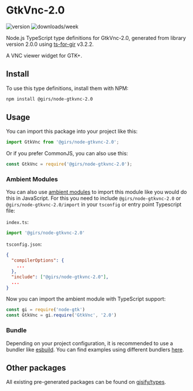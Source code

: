 
# GtkVnc-2.0

![version](https://img.shields.io/npm/v/@girs/node-gtkvnc-2.0)
![downloads/week](https://img.shields.io/npm/dw/@girs/node-gtkvnc-2.0)


Node.js TypeScript type definitions for GtkVnc-2.0, generated from library version 2.0.0 using [ts-for-gir](https://github.com/gjsify/ts-for-gir) v3.2.2.

A VNC viewer widget for GTK+.

## Install

To use this type definitions, install them with NPM:
```bash
npm install @girs/node-gtkvnc-2.0
```

## Usage

You can import this package into your project like this:
```ts
import GtkVnc from '@girs/node-gtkvnc-2.0';
```

Or if you prefer CommonJS, you can also use this:
```ts
const GtkVnc = require('@girs/node-gtkvnc-2.0');
```

### Ambient Modules

You can also use [ambient modules](https://github.com/gjsify/ts-for-gir/tree/main/packages/cli#ambient-modules) to import this module like you would do this in JavaScript.
For this you need to include `@girs/node-gtkvnc-2.0` or `@girs/node-gtkvnc-2.0/import` in your `tsconfig` or entry point Typescript file:

`index.ts`:
```ts
import '@girs/node-gtkvnc-2.0'
```

`tsconfig.json`:
```json
{
  "compilerOptions": {
    ...
  },
  "include": ["@girs/node-gtkvnc-2.0"],
  ...
}
```

Now you can import the ambient module with TypeScript support: 

```ts
const gi = require('node-gtk')
const GtkVnc = gi.require('GtkVnc', '2.0')
```


### Bundle

Depending on your project configuration, it is recommended to use a bundler like [esbuild](https://esbuild.github.io/). You can find examples using different bundlers [here](https://github.com/gjsify/ts-for-gir/tree/main/examples).

## Other packages

All existing pre-generated packages can be found on [gjsify/types](https://github.com/gjsify/types).

